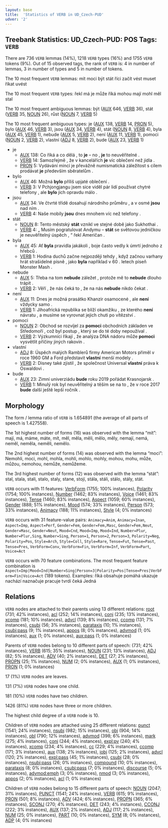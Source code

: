 ```yaml
---
layout: base
title:  'Statistics of VERB in UD_Czech-PUD'
udver: '2'
---
```


## Treebank Statistics: UD_Czech-PUD: POS Tags: `VERB`

There are 736 `VERB` lemmas (14%), 1218 `VERB` types (16%) and 1755 `VERB` tokens (9%).
Out of 15 observed tags, the rank of `VERB` is: 4 in number of lemmas, 3 in number of types and 5 in number of tokens.

The 10 most frequent `VERB` lemmas: mít moci být stát říci začít vést muset říkat uvést

The 10 most frequent `VERB` types:  řekl má je může říká mohou mají mohl měl stal

The 10 most frequent ambiguous lemmas: být ([AUX]() 646, [VERB]() 36), stát ([VERB]() 35, [NOUN]() 26), růst ([NOUN]() 7, [VERB]() 5)

The 10 most frequent ambiguous types:  je ([AUX]() 138, [VERB]() 14, [PRON]() 5), bylo ([AUX]() 46, [VERB]() 3), jsou ([AUX]() 34, [VERB]() 4), stát ([NOUN]() 8, [VERB]() 4), byla ([AUX]() 45, [VERB]() 1), nebude ([AUX]() 5, [VERB]() 2), není ([AUX]() 11, [VERB]() 1), pomoci ([NOUN]() 2, [VERB]() 2), vlastní ([ADJ]() 8, [VERB]() 2), bude ([AUX]() 23, [VERB]() 1)


* je
  * [AUX]() 138: Co říká a co dělá , to <b>je</b> – no , <b>je</b> to neuvěřitelné .
  * [VERB]() 14: Samozřejmě , že v kancelářích <b>je</b> víc oblečení než jídla .
  * [PRON]() 5: Vydávání mincí je převážně numismatická záležitost s cílem prodávat <b>je</b> především sběratelům .
* bylo
  * [AUX]() 46: Možná <b>bylo</b> příliš upjaté oblečení .
  * [VERB]() 3: V Pchjongjangu jsem sice viděl pár lidí používat chytré telefony , ale <b>bylo</b> jich opravdu málo .
* jsou
  * [AUX]() 34: Ve čtvrté třídě dosahují národního průměru , a v osmé <b>jsou</b> nad ním .
  * [VERB]() 4: Naše mobily <b>jsou</b> dnes mnohem víc než telefony .
* stát
  * [NOUN]() 8: Tento městský <b>stát</b> vznikl ve stejné době jako Sukhothai .
  * [VERB]() 4: „ Musím pogratulovat Andymu – <b>stát</b> se světovou jedničkou je neuvěřitelný úspěch , “ řekl Američan .
* byla
  * [AUX]() 45: Ať <b>byla</b> pravidla jakákoli , boje často vedly k úmrtí jednoho z hřebců .
  * [VERB]() 1: Hodina duchů začne nejpozději tehdy , když začnou varhany hrát strašidelné písně , jako <b>byla</b> například v 60 . letech píseň Monster Mash .
* nebude
  * [AUX]() 5: Třeba na tom <b>nebude</b> záležet , protože mě to <b>nebude</b> dlouho trápit .
  * [VERB]() 2: Věří , že nás čeká to , že na nás <b>nebude</b> nikdo čekat .
* není
  * [AUX]() 11: Dnes je možná prasátko Khanzir osamocené , ale <b>není</b> vždycky samo .
  * [VERB]() 1: Jihoafrická republika se blíží okamžiku , ze kterého <b>není</b> návratu , a musíme se vyrovnat jejich chuti po vítězství .
* pomoci
  * [NOUN]() 2: Obchod se rozvíjel za <b>pomoci</b> obchodních základen ve Středomoří , což byl postup , který se do té doby nepoužíval .
  * [VERB]() 2: Výzkumníci říkají , že analýza DNA nádoru může <b>pomoci</b> vysvětlit příčiny jiných rakovin .
* vlastní
  * [ADJ]() 8: Úspěch malých Ramblerů firmy American Motors přiměl v roce 1960 GM a Ford představit <b>vlastní</b> menší modely .
  * [VERB]() 2: Disney také zjistil , že společnost Universal <b>vlastní</b> práva k Oswaldovi .
* bude
  * [AUX]() 23: Zimní univerziádu <b>bude</b> roku 2019 pořádat Krasnojarsk .
  * [VERB]() 1: Minulý rok byl neuvěřitelný a těším se na to , že v roce 2017 <b>bude</b> další ještě lepší ročník .

## Morphology

The form / lemma ratio of `VERB` is 1.654891 (the average of all parts of speech is 1.427558).

The 1st highest number of forms (16) was observed with the lemma “mít”: mají, má, máme, máte, mít, měl, měla, měli, mělo, měly, nemají, nemá, neměl, neměla, neměli, nemělo.

The 2nd highest number of forms (14) was observed with the lemma “moci”: Nemohli, moci, mohl, mohla, mohli, mohlo, mohly, mohou, mohu, může, můžou, nemohou, nemůže, nemůžeme.

The 3rd highest number of forms (12) was observed with the lemma “stát”: stal, stala, stali, stalo, staly, stane, stojí, stála, stáli, stálo, stály, stát.

`VERB` occurs with 11 features: [VerbForm](cs_pud-feat-VerbForm.html) (1755; 100% instances), [Polarity](cs_pud-feat-Polarity.html) (1754; 100% instances), [Number](cs_pud-feat-Number.html) (1462; 83% instances), [Voice](cs_pud-feat-Voice.html) (1461; 83% instances), [Tense](cs_pud-feat-Tense.html) (1460; 83% instances), [Aspect](cs_pud-feat-Aspect.html) (1059; 60% instances), [Gender](cs_pud-feat-Gender.html) (888; 51% instances), [Mood](cs_pud-feat-Mood.html) (574; 33% instances), [Person](cs_pud-feat-Person.html) (573; 33% instances), [Animacy](cs_pud-feat-Animacy.html) (188; 11% instances), [Style](cs_pud-feat-Style.html) (4; 0% instances)

`VERB` occurs with 31 feature-value pairs: `Animacy=Anim`, `Animacy=Inan`, `Aspect=Imp`, `Aspect=Perf`, `Gender=Fem`, `Gender=Fem,Masc`, `Gender=Fem,Neut`, `Gender=Masc`, `Gender=Neut`, `Mood=Cnd`, `Mood=Imp`, `Mood=Ind`, `Number=Plur`, `Number=Plur,Sing`, `Number=Sing`, `Person=1`, `Person=2`, `Person=3`, `Polarity=Neg`, `Polarity=Pos`, `Style=Arch`, `Style=Coll`, `Style=Rare`, `Tense=Fut`, `Tense=Past`, `Tense=Pres`, `VerbForm=Conv`, `VerbForm=Fin`, `VerbForm=Inf`, `VerbForm=Part`, `Voice=Act`

`VERB` occurs with 70 feature combinations.
The most frequent feature combination is `Aspect=Imp|Mood=Ind|Number=Sing|Person=3|Polarity=Pos|Tense=Pres|VerbForm=Fin|Voice=Act` (189 tokens).
Examples: říká obsahuje pomáhá ukazuje nachází naznačuje pracuje tvrdí čeká Jedná


## Relations

`VERB` nodes are attached to their parents using 13 different relations: [root](cs_pud-dep-root.html) (731; 42% instances), [acl](cs_pud-dep-acl.html) (252; 14% instances), [conj](cs_pud-dep-conj.html) (235; 13% instances), [xcomp](cs_pud-dep-xcomp.html) (181; 10% instances), [advcl](cs_pud-dep-advcl.html) (139; 8% instances), [ccomp](cs_pud-dep-ccomp.html) (131; 7% instances), [csubj](cs_pud-dep-csubj.html) (56; 3% instances), [parataxis](cs_pud-dep-parataxis.html) (10; 1% instances), [csubj:pass](cs_pud-dep-csubj:pass.html) (9; 1% instances), [appos](cs_pud-dep-appos.html) (8; 0% instances), [advmod](cs_pud-dep-advmod.html) (1; 0% instances), [aux](cs_pud-dep-aux.html) (1; 0% instances), [aux:pass](cs_pud-dep-aux:pass.html) (1; 0% instances)

Parents of `VERB` nodes belong to 10 different parts of speech:  (731; 42% instances), [VERB](cs_pud-pos-VERB.html) (615; 35% instances), [NOUN](cs_pud-pos-NOUN.html) (231; 13% instances), [ADJ](cs_pud-pos-ADJ.html) (82; 5% instances), [ADV](cs_pud-pos-ADV.html) (40; 2% instances), [DET](cs_pud-pos-DET.html) (27; 2% instances), [PROPN](cs_pud-pos-PROPN.html) (25; 1% instances), [NUM](cs_pud-pos-NUM.html) (2; 0% instances), [AUX](cs_pud-pos-AUX.html) (1; 0% instances), [PRON](cs_pud-pos-PRON.html) (1; 0% instances)

17 (1%) `VERB` nodes are leaves.

131 (7%) `VERB` nodes have one child.

181 (10%) `VERB` nodes have two children.

1426 (81%) `VERB` nodes have three or more children.

The highest child degree of a `VERB` node is 10.

Children of `VERB` nodes are attached using 25 different relations: [punct](cs_pud-dep-punct.html) (1541; 24% instances), [nsubj](cs_pud-dep-nsubj.html) (982; 15% instances), [obj](cs_pud-dep-obj.html) (904; 14% instances), [obl](cs_pud-dep-obl.html) (790; 12% instances), [advmod](cs_pud-dep-advmod.html) (398; 6% instances), [mark](cs_pud-dep-mark.html) (275; 4% instances), [conj](cs_pud-dep-conj.html) (244; 4% instances), [expl:pv](cs_pud-dep-expl:pv.html) (240; 4% instances), [xcomp](cs_pud-dep-xcomp.html) (234; 4% instances), [cc](cs_pud-dep-cc.html) (229; 4% instances), [ccomp](cs_pud-dep-ccomp.html) (171; 3% instances), [aux](cs_pud-dep-aux.html) (138; 2% instances), [iobj](cs_pud-dep-iobj.html) (125; 2% instances), [advcl](cs_pud-dep-advcl.html) (120; 2% instances), [expl:pass](cs_pud-dep-expl:pass.html) (45; 1% instances), [csubj](cs_pud-dep-csubj.html) (28; 0% instances), [nsubj:pass](cs_pud-dep-nsubj:pass.html) (26; 0% instances), [compound](cs_pud-dep-compound.html) (10; 0% instances), [parataxis](cs_pud-dep-parataxis.html) (8; 0% instances), [csubj:pass](cs_pud-dep-csubj:pass.html) (7; 0% instances), [discourse](cs_pud-dep-discourse.html) (5; 0% instances), [advmod:emph](cs_pud-dep-advmod:emph.html) (3; 0% instances), [nmod](cs_pud-dep-nmod.html) (3; 0% instances), [appos](cs_pud-dep-appos.html) (2; 0% instances), [acl](cs_pud-dep-acl.html) (1; 0% instances)

Children of `VERB` nodes belong to 15 different parts of speech: [NOUN](cs_pud-pos-NOUN.html) (2047; 31% instances), [PUNCT](cs_pud-pos-PUNCT.html) (1541; 24% instances), [VERB](cs_pud-pos-VERB.html) (615; 9% instances), [PRON](cs_pud-pos-PRON.html) (501; 8% instances), [ADV](cs_pud-pos-ADV.html) (424; 6% instances), [PROPN](cs_pud-pos-PROPN.html) (365; 6% instances), [SCONJ](cs_pud-pos-SCONJ.html) (270; 4% instances), [DET](cs_pud-pos-DET.html) (243; 4% instances), [CCONJ](cs_pud-pos-CCONJ.html) (222; 3% instances), [AUX](cs_pud-pos-AUX.html) (137; 2% instances), [ADJ](cs_pud-pos-ADJ.html) (117; 2% instances), [NUM](cs_pud-pos-NUM.html) (25; 0% instances), [PART](cs_pud-pos-PART.html) (10; 0% instances), [SYM](cs_pud-pos-SYM.html) (8; 0% instances), [ADP](cs_pud-pos-ADP.html) (4; 0% instances)

